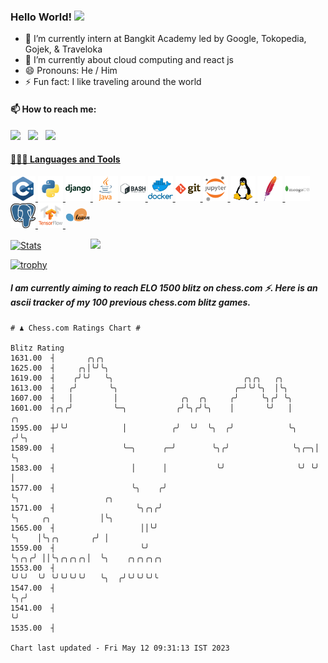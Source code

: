   ### Hello World!  <img src="https://github.com/sciencepal/sciencepal/blob/master/assets/Hi.gif" width="29px">
  
  - 🔭 I’m currently intern at Bangkit Academy led by Google, Tokopedia, Gojek, & Traveloka
  - 🌱 I’m currently about cloud computing and react js
  - 😄 Pronouns: He / Him
  - ⚡ Fun fact: I like traveling around the world
  
  #### 📫 How to reach me:
  
[<img src="https://img.icons8.com/color/48/000000/linkedin.png" width="3.5%"/>](https://www.linkedin.com/in/kalammd/)  &nbsp; [<img src="https://img.icons8.com/fluent/48/000000/instagram-new.png" width="3.5%"/>](https://www.instagram.com/kalam.m.d/)  &nbsp; <a href="mailto:akunkerjakalam@gmail.com"> <img src="https://img.icons8.com/fluent/48/000000/gmail.png" width="3.5%"/>
  
  #### 👨🏻‍💻 Languages and Tools <br />
  <code><img height="40" src="https://raw.githubusercontent.com/github/explore/80688e429a7d4ef2fca1e82350fe8e3517d3494d/topics/cpp/cpp.png"></code>
  <code><img height="40" src="https://raw.githubusercontent.com/github/explore/80688e429a7d4ef2fca1e82350fe8e3517d3494d/topics/python/python.png"></code>
  <code><img height="40" src="https://raw.githubusercontent.com/github/explore/80688e429a7d4ef2fca1e82350fe8e3517d3494d/topics/django/django.png"></code>
  <code><img height="40" src="https://raw.githubusercontent.com/github/explore/80688e429a7d4ef2fca1e82350fe8e3517d3494d/topics/java/java.png"></code>
  <code><img height="40" src="https://raw.githubusercontent.com/github/explore/80688e429a7d4ef2fca1e82350fe8e3517d3494d/topics/bash/bash.png"></code>
  <code><img height="40" src="https://raw.githubusercontent.com/github/explore/80688e429a7d4ef2fca1e82350fe8e3517d3494d/topics/docker/docker.png"></code>
  <code><img height="40" src="https://raw.githubusercontent.com/github/explore/80688e429a7d4ef2fca1e82350fe8e3517d3494d/topics/git/git.png"></code>
  <code><img height="40" src="https://raw.githubusercontent.com/github/explore/80688e429a7d4ef2fca1e82350fe8e3517d3494d/topics/jupyter-notebook/jupyter-notebook.png"></code>
  <code><img height="40" src="https://raw.githubusercontent.com/github/explore/80688e429a7d4ef2fca1e82350fe8e3517d3494d/topics/linux/linux.png"></code>
  <code><img height="40" src="https://raw.githubusercontent.com/github/explore/80688e429a7d4ef2fca1e82350fe8e3517d3494d/topics/maven/maven.png"></code>
  <code><img height="40" src="https://raw.githubusercontent.com/github/explore/80688e429a7d4ef2fca1e82350fe8e3517d3494d/topics/mongodb/mongodb.png"></code>
  <code><img height="40" src="https://raw.githubusercontent.com/github/explore/80688e429a7d4ef2fca1e82350fe8e3517d3494d/topics/postgresql/postgresql.png"></code>
  <code><img height="40" src="https://raw.githubusercontent.com/github/explore/80688e429a7d4ef2fca1e82350fe8e3517d3494d/topics/tensorflow/tensorflow.png"></code>
  <code><img height="40" src="https://raw.githubusercontent.com/github/explore/80688e429a7d4ef2fca1e82350fe8e3517d3494d/topics/scikit-learn/scikit-learn.png"></code>
  
  [![Stats](https://github-readme-stats.vercel.app/api?username=sciencepal&show_icons=true&theme=radical)](https://github-readme-stats.vercel.app/api?username=sciencepal&show_icons=true&theme=radical)&nbsp; &nbsp; &nbsp; &nbsp; &nbsp; &nbsp; &nbsp; &nbsp; &nbsp; &nbsp; <img src="https://github.com/sciencepal/sciencepal/blob/master/assets/saved.gif" width="195">
  
  [![trophy](https://github-profile-trophy.vercel.app/?username=sciencepal&theme=juicyfresh&no-frame=true&row=1&&margin-w=20&no-bg=true)](https://github-profile-trophy.vercel.app/?username=sciencepal&theme=juicyfresh&no-frame=true&row=1&&margin-w=20&no-bg=true)
  
  ##### I am currently aiming to reach ELO 1500 blitz on chess.com ⚡. Here is an ascii tracker of my 100 previous chess.com blitz games.

  ```
  # ♟︎ Chess.com Ratings Chart #
  
  Blitz Rating
 1631.00  ┤       ╭╮╭╮
 1625.00  ┤     ╭╮│╰╯╰╮
 1619.00  ┤    ╭╯╰╯   ╰╮                             ╭╮╭╮   ╭╮
 1613.00  ┤   ╭╯       ╰╮                          ╭─╯╰╯╰╮  │╰╮
 1607.00  ┤   │         │              ╭╮  ╭╮     ╭╯     ╰╮╭╯ ╰╮
 1601.00  ┤╭╮╭╯         ╰─╮           ╭╯╰╮╭╯╰╮    │       ╰╯   │      ╭╮
 1595.00  ┼╯╰╯            │          ╭╯  ╰╯  ╰╮  ╭╯            ╰╮    ╭╯╰╮
 1589.00  ┤               ╰─╮      ╭─╯        ╰╮╭╯              ╰╮╭─╮│  ╰╮
 1583.00  ┤                 │      │           ╰╯                ╰╯ ╰╯   │
 1577.00  ┤                 ╰╮    ╭╯                                     ╰╮                   ╭╮
 1571.00  ┤                  ╰╮╭╮╭╯                                       ╰╮     ╭╮           │╰╮
 1565.00  ┤                   ││╰╯                                         ╰╮    │╰╮╭╮       ╭╯ │
 1559.00  ┤                   ╰╯                                            ╰╮╭╮╭╯ ││╰╮╭╮╭╮╭╮│  ╰╮    ╭╮╭╮╭╮╭╮
 1553.00  ┤                                                                  ╰╯╰╯  ╰╯ ╰╯╰╯╰╯╰╯   ╰╮  ╭╯╰╯╰╯╰╯╰
 1547.00  ┤                                                                                       ╰╮╭╯
 1541.00  ┤                                                                                        ╰╯
 1535.00  ┤

Chart last updated - Fri May 12 09:31:13 IST 2023  
  ```
  

